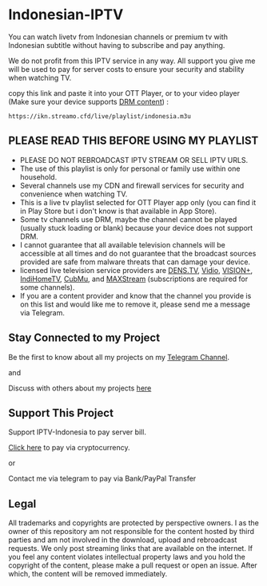 # Indonesian-IPTV

You can watch livetv from Indonesian channels or premium tv with Indonesian subtitle without having to subscribe and pay anything.

We do not profit from this IPTV service in any way. All support you give me will be used to pay for server costs to ensure your security and stability when watching TV.

copy this link and paste it into your OTT Player, or to your video player (Make sure your device supports [DRM content](https://support.vidio.com/support/solutions/articles/43000656969-apa-itu-drm-)) :

```
https://ikn.streamo.cfd/live/playlist/indonesia.m3u
```

## PLEASE READ THIS BEFORE USING MY PLAYLIST

* PLEASE DO NOT REBROADCAST IPTV STREAM OR SELL IPTV URLS.
* The use of this playlist is only for personal or family use within one household.
* Several channels use my CDN and firewall services for security and convenience when watching TV.
* This is a live tv playlist selected for OTT Player app only (you can find it in Play Store but i don't know is that available in App Store).
* Some tv channels use DRM, maybe the channel cannot be played (usually stuck loading or blank) because your device does not support DRM.
* I cannot guarantee that all available television channels will be accessible at all times and do not guarantee that the broadcast sources provided are safe from malware threats that can damage your device.
* licensed live television service providers are [DENS.TV](https://www.dens.tv/tv-local), [Vidio](https://vidio.com/live), [VISION+](https://www.visionplus.id/webclient/#/live), [IndiHomeTV](https://www.indihometv.com/livetv), [CubMu](https://www.cubmu.com/), and [MAXStream](https://maxstream.tv/tv-channels) (subscriptions are required for some channels).
* If you are a content provider and know that the channel you provide is on this list and would like me to remove it, please send me a message via Telegram.


## Stay Connected to my Project
Be the first to know about all my projects on my [Telegram Channel](https://t.me/emonnprjkt).

and

Discuss with others about my projects [here](https://t.me/+sl-jjUJISchkYzM1)


## Support This Project
Support IPTV-Indonesia to pay server bill.

[Click here](https://www.streamo.web.id/dukungan) to pay via cryptocurrency.

or

Contact me via telegram to pay via Bank/PayPal Transfer


## Legal

All trademarks and copyrights are protected by perspective owners. I as the owner of this repository am not responsible for the content hosted by third parties and am not involved in the download, upload and rebroadcast requests. We only post streaming links that are available on the internet. If you feel any content violates intellectual property laws and you hold the copyright of the content, please make a pull request or open an issue. After which, the content will be removed immediately.
